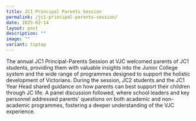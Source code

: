 ```yaml
---
title: JC1 Principal Parents Session
permalink: /jc1-principal-parents-session/
date: 2025-02-14
layout: post
description: ""
image: ""
variant: tiptap
---
```

<p>The annual JC1 Principal-Parents Session at VJC welcomed parents of JC1
students, providing them with valuable insights into the Junior College
system and the wide range of programmes designed to support the holistic
development of Victorians. During the session, JC2 students and the JC1
Year Head shared guidance on how parents can best support their children
through JC life. A panel discussion followed, where school leaders and
key personnel addressed parents' questions on both academic and non-academic
programmes, fostering a deeper understanding of the VJC experience.</p>